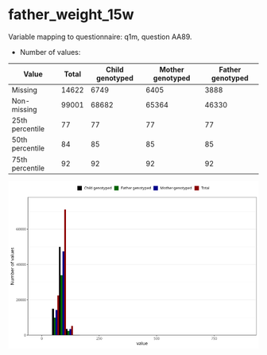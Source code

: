 # father_weight_15w
Variable mapping to questionnaire: q1m, question AA89.
- Number of values:

| Value | Total | Child genotyped | Mother genotyped | Father genotyped |
| ----- | ----- | --------------- | ---------------- | ---------------- |
| Missing | 14622 | 6749 | 6405 | 3888 |
| Non-missing | 99001 | 68682 | 65364 | 46330 |
| 25th percentile | 77 | 77 | 77 | 77 |
| 50th percentile | 84 | 85 | 85 | 85 |
| 75th percentile | 92 | 92 | 92 | 92 |



![](father_weight_15w_n.png)



